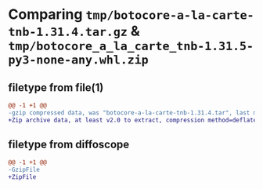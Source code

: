 # Comparing `tmp/botocore-a-la-carte-tnb-1.31.4.tar.gz` & `tmp/botocore_a_la_carte_tnb-1.31.5-py3-none-any.whl.zip`

## filetype from file(1)

```diff
@@ -1 +1 @@
-gzip compressed data, was "botocore-a-la-carte-tnb-1.31.4.tar", last modified: Tue Jul 18 01:55:36 2023, max compression
+Zip archive data, at least v2.0 to extract, compression method=deflate
```

## filetype from diffoscope

```diff
@@ -1 +1 @@
-GzipFile
+ZipFile
```

